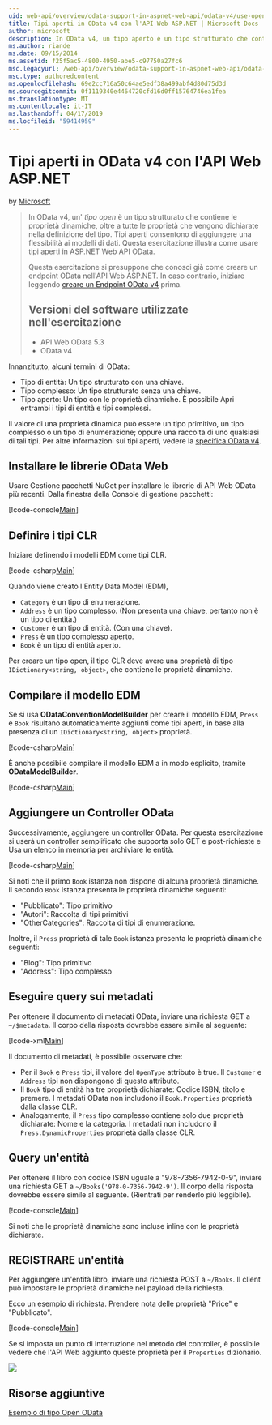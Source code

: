 ```yaml
---
uid: web-api/overview/odata-support-in-aspnet-web-api/odata-v4/use-open-types-in-odata-v4
title: Tipi aperti in OData v4 con l'API Web ASP.NET | Microsoft Docs
author: microsoft
description: In OData v4, un tipo aperto è un tipo strutturato che contiene le proprietà dinamiche, oltre a tutte le proprietà che vengono dichiarate nella definizione del tipo. Apri...
ms.author: riande
ms.date: 09/15/2014
ms.assetid: f25f5ac5-4800-4950-abe5-c97750a27fc6
msc.legacyurl: /web-api/overview/odata-support-in-aspnet-web-api/odata-v4/use-open-types-in-odata-v4
msc.type: authoredcontent
ms.openlocfilehash: 69e2cc716a50c64ae5edf38a499abf4d80d75d3d
ms.sourcegitcommit: 0f1119340e4464720cfd16d0ff15764746ea1fea
ms.translationtype: MT
ms.contentlocale: it-IT
ms.lasthandoff: 04/17/2019
ms.locfileid: "59414959"
---
```

# <a name="open-types-in-odata-v4-with-aspnet-web-api"></a>Tipi aperti in OData v4 con l'API Web ASP.NET

by [Microsoft](https://github.com/microsoft)

> In OData v4, un' *tipo open* è un tipo strutturato che contiene le proprietà dinamiche, oltre a tutte le proprietà che vengono dichiarate nella definizione del tipo. Tipi aperti consentono di aggiungere una flessibilità ai modelli di dati. Questa esercitazione illustra come usare tipi aperti in ASP.NET Web API OData.
> 
> Questa esercitazione si presuppone che conosci già come creare un endpoint OData nell'API Web ASP.NET. In caso contrario, iniziare leggendo [creare un Endpoint OData v4](create-an-odata-v4-endpoint.md) prima.
> 
> ## <a name="software-versions-used-in-the-tutorial"></a>Versioni del software utilizzate nell'esercitazione
> 
> 
> - API Web OData 5.3
> - OData v4


Innanzitutto, alcuni termini di OData:

- Tipo di entità: Un tipo strutturato con una chiave.
- Tipo complesso: Un tipo strutturato senza una chiave.
- Tipo aperto: Un tipo con le proprietà dinamiche. È possibile Apri entrambi i tipi di entità e tipi complessi.

Il valore di una proprietà dinamica può essere un tipo primitivo, un tipo complesso o un tipo di enumerazione; oppure una raccolta di uno qualsiasi di tali tipi. Per altre informazioni sui tipi aperti, vedere la [specifica OData v4](http://www.odata.org/documentation/odata-version-4-0/).

## <a name="install-the-web-odata-libraries"></a>Installare le librerie OData Web

Usare Gestione pacchetti NuGet per installare le librerie di API Web OData più recenti. Dalla finestra della Console di gestione pacchetti:

[!code-console[Main](use-open-types-in-odata-v4/samples/sample1.cmd)]

## <a name="define-the-clr-types"></a>Definire i tipi CLR

Iniziare definendo i modelli EDM come tipi CLR.

[!code-csharp[Main](use-open-types-in-odata-v4/samples/sample2.cs)]

Quando viene creato l'Entity Data Model (EDM),

- `Category` è un tipo di enumerazione.
- `Address` è un tipo complesso. (Non presenta una chiave, pertanto non è un tipo di entità.)
- `Customer` è un tipo di entità. (Con una chiave).
- `Press` è un tipo complesso aperto.
- `Book` è un tipo di entità aperto.

Per creare un tipo open, il tipo CLR deve avere una proprietà di tipo `IDictionary<string, object>`, che contiene le proprietà dinamiche.

## <a name="build-the-edm-model"></a>Compilare il modello EDM

Se si usa **ODataConventionModelBuilder** per creare il modello EDM, `Press` e `Book` risultano automaticamente aggiunti come tipi aperti, in base alla presenza di un `IDictionary<string, object>` proprietà.

[!code-csharp[Main](use-open-types-in-odata-v4/samples/sample3.cs)]

È anche possibile compilare il modello EDM a in modo esplicito, tramite **ODataModelBuilder**.

[!code-csharp[Main](use-open-types-in-odata-v4/samples/sample4.cs)]

## <a name="add-an-odata-controller"></a>Aggiungere un Controller OData

Successivamente, aggiungere un controller OData. Per questa esercitazione si userà un controller semplificato che supporta solo GET e post-richieste e Usa un elenco in memoria per archiviare le entità.

[!code-csharp[Main](use-open-types-in-odata-v4/samples/sample5.cs)]

Si noti che il primo `Book` istanza non dispone di alcuna proprietà dinamiche. Il secondo `Book` istanza presenta le proprietà dinamiche seguenti:

- "Pubblicato": Tipo primitivo
- "Autori": Raccolta di tipi primitivi
- "OtherCategories": Raccolta di tipi di enumerazione.

Inoltre, il `Press` proprietà di tale `Book` istanza presenta le proprietà dinamiche seguenti:

- "Blog": Tipo primitivo
- "Address": Tipo complesso

## <a name="query-the-metadata"></a>Eseguire query sui metadati

Per ottenere il documento di metadati OData, inviare una richiesta GET a `~/$metadata`. Il corpo della risposta dovrebbe essere simile al seguente:

[!code-xml[Main](use-open-types-in-odata-v4/samples/sample6.xml?highlight=5,21)]

Il documento di metadati, è possibile osservare che:

- Per il `Book` e `Press` tipi, il valore del `OpenType` attributo è true. Il `Customer` e `Address` tipi non dispongono di questo attributo.
- Il `Book` tipo di entità ha tre proprietà dichiarate: Codice ISBN, titolo e premere. I metadati OData non includono il `Book.Properties` proprietà dalla classe CLR.
- Analogamente, il `Press` tipo complesso contiene solo due proprietà dichiarate: Nome e la categoria. I metadati non includono il `Press.DynamicProperties` proprietà dalla classe CLR.

## <a name="query-an-entity"></a>Query un'entità

Per ottenere il libro con codice ISBN uguale a "978-7356-7942-0-9", inviare una richiesta GET a `~/Books('978-0-7356-7942-9')`. Il corpo della risposta dovrebbe essere simile al seguente. (Rientrati per renderlo più leggibile).

[!code-console[Main](use-open-types-in-odata-v4/samples/sample7.cmd?highlight=8-13,15-23)]

Si noti che le proprietà dinamiche sono incluse inline con le proprietà dichiarate.

## <a name="post-an-entity"></a>REGISTRARE un'entità

Per aggiungere un'entità libro, inviare una richiesta POST a `~/Books`. Il client può impostare le proprietà dinamiche nel payload della richiesta.

Ecco un esempio di richiesta. Prendere nota delle proprietà "Price" e "Pubblicato".

[!code-console[Main](use-open-types-in-odata-v4/samples/sample8.cmd?highlight=10)]

Se si imposta un punto di interruzione nel metodo del controller, è possibile vedere che l'API Web aggiunto queste proprietà per il `Properties` dizionario.

![](use-open-types-in-odata-v4/_static/image1.png)

## <a name="additional-resources"></a>Risorse aggiuntive

[Esempio di tipo Open OData](http://aspnet.codeplex.com/sourcecontrol/latest#Samples/WebApi/OData/v4/ODataOpenTypeSample/ReadMe.txt)
